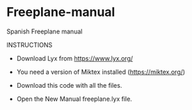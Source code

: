 # Freeplane-manual
Spanish Freeplane manual

INSTRUCTIONS

* Download Lyx from https://www.lyx.org/
* You need a version of Miktex installed (https://miktex.org/)

* Download this code with all the files.
* Open the New Manual freeplane.lyx file.


